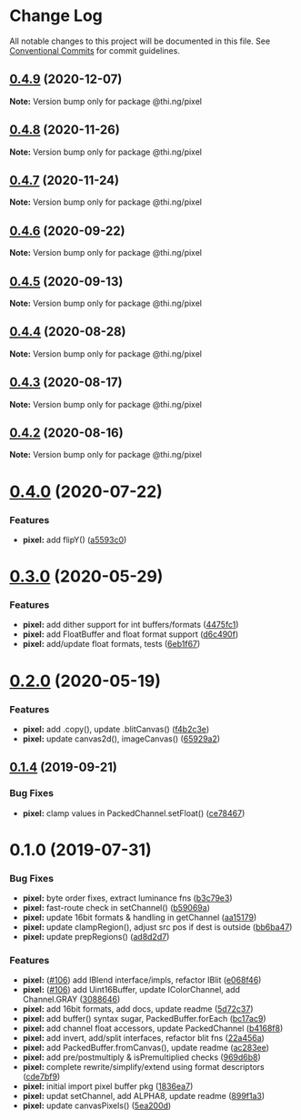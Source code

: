 # Change Log

All notable changes to this project will be documented in this file.
See [Conventional Commits](https://conventionalcommits.org) for commit guidelines.

## [0.4.9](https://github.com/thi-ng/umbrella/compare/@thi.ng/pixel@0.4.8...@thi.ng/pixel@0.4.9) (2020-12-07)

**Note:** Version bump only for package @thi.ng/pixel





## [0.4.8](https://github.com/thi-ng/umbrella/compare/@thi.ng/pixel@0.4.7...@thi.ng/pixel@0.4.8) (2020-11-26)

**Note:** Version bump only for package @thi.ng/pixel





## [0.4.7](https://github.com/thi-ng/umbrella/compare/@thi.ng/pixel@0.4.6...@thi.ng/pixel@0.4.7) (2020-11-24)

**Note:** Version bump only for package @thi.ng/pixel





## [0.4.6](https://github.com/thi-ng/umbrella/compare/@thi.ng/pixel@0.4.5...@thi.ng/pixel@0.4.6) (2020-09-22)

**Note:** Version bump only for package @thi.ng/pixel





## [0.4.5](https://github.com/thi-ng/umbrella/compare/@thi.ng/pixel@0.4.4...@thi.ng/pixel@0.4.5) (2020-09-13)

**Note:** Version bump only for package @thi.ng/pixel





## [0.4.4](https://github.com/thi-ng/umbrella/compare/@thi.ng/pixel@0.4.3...@thi.ng/pixel@0.4.4) (2020-08-28)

**Note:** Version bump only for package @thi.ng/pixel





## [0.4.3](https://github.com/thi-ng/umbrella/compare/@thi.ng/pixel@0.4.2...@thi.ng/pixel@0.4.3) (2020-08-17)

**Note:** Version bump only for package @thi.ng/pixel





## [0.4.2](https://github.com/thi-ng/umbrella/compare/@thi.ng/pixel@0.4.1...@thi.ng/pixel@0.4.2) (2020-08-16)

**Note:** Version bump only for package @thi.ng/pixel





# [0.4.0](https://github.com/thi-ng/umbrella/compare/@thi.ng/pixel@0.3.6...@thi.ng/pixel@0.4.0) (2020-07-22)


### Features

* **pixel:** add flipY() ([a5593c0](https://github.com/thi-ng/umbrella/commit/a5593c06a6ae61eccb9ecbaa4b3828ce0b29fbc0))





# [0.3.0](https://github.com/thi-ng/umbrella/compare/@thi.ng/pixel@0.2.0...@thi.ng/pixel@0.3.0) (2020-05-29)


### Features

* **pixel:** add dither support for int buffers/formats ([4475fc1](https://github.com/thi-ng/umbrella/commit/4475fc14c65029e88a7216519350527fa3d2c3dc))
* **pixel:** add FloatBuffer and float format support ([d6c490f](https://github.com/thi-ng/umbrella/commit/d6c490fb22b3d43f188f85662bb431f59daa7f32))
* **pixel:** add/update float formats, tests ([6eb1f67](https://github.com/thi-ng/umbrella/commit/6eb1f671858c234e53f231ad8af0f07f2a423d96))





# [0.2.0](https://github.com/thi-ng/umbrella/compare/@thi.ng/pixel@0.1.20...@thi.ng/pixel@0.2.0) (2020-05-19)


### Features

* **pixel:** add .copy(), update .blitCanvas() ([f4b2c3e](https://github.com/thi-ng/umbrella/commit/f4b2c3e374b45bd26396e436f3e71e9d3afbc131))
* **pixel:** update canvas2d(), imageCanvas() ([65929a2](https://github.com/thi-ng/umbrella/commit/65929a2ee6be9915e14bf69389520739073af5ee))





## [0.1.4](https://github.com/thi-ng/umbrella/compare/@thi.ng/pixel@0.1.3...@thi.ng/pixel@0.1.4) (2019-09-21)

### Bug Fixes

* **pixel:** clamp values in PackedChannel.setFloat() ([ce78467](https://github.com/thi-ng/umbrella/commit/ce78467))

# 0.1.0 (2019-07-31)

### Bug Fixes

* **pixel:** byte order fixes, extract luminance fns ([b3c79e3](https://github.com/thi-ng/umbrella/commit/b3c79e3))
* **pixel:** fast-route check in setChannel() ([b59069a](https://github.com/thi-ng/umbrella/commit/b59069a))
* **pixel:** update 16bit formats & handling in getChannel ([aa15179](https://github.com/thi-ng/umbrella/commit/aa15179))
* **pixel:** update clampRegion(), adjust src pos if dest is outside ([bb6ba47](https://github.com/thi-ng/umbrella/commit/bb6ba47))
* **pixel:** update prepRegions() ([ad8d2d7](https://github.com/thi-ng/umbrella/commit/ad8d2d7))

### Features

* **pixel:** ([#106](https://github.com/thi-ng/umbrella/issues/106)) add IBlend interface/impls, refactor IBlit ([e068f46](https://github.com/thi-ng/umbrella/commit/e068f46))
* **pixel:** ([#106](https://github.com/thi-ng/umbrella/issues/106)) add Uint16Buffer, update IColorChannel, add Channel.GRAY ([3088646](https://github.com/thi-ng/umbrella/commit/3088646))
* **pixel:** add 16bit formats, add docs, update readme ([5d72c37](https://github.com/thi-ng/umbrella/commit/5d72c37))
* **pixel:** add buffer() syntax sugar, PackedBuffer.forEach ([bc17ac9](https://github.com/thi-ng/umbrella/commit/bc17ac9))
* **pixel:** add channel float accessors, update PackedChannel ([b4168f8](https://github.com/thi-ng/umbrella/commit/b4168f8))
* **pixel:** add invert, add/split interfaces, refactor blit fns ([22a456a](https://github.com/thi-ng/umbrella/commit/22a456a))
* **pixel:** add PackedBuffer.fromCanvas(), update readme ([ac283ee](https://github.com/thi-ng/umbrella/commit/ac283ee))
* **pixel:** add pre/postmultiply & isPremultiplied checks ([969d6b8](https://github.com/thi-ng/umbrella/commit/969d6b8))
* **pixel:** complete rewrite/simplify/extend using format descriptors ([cde7bf9](https://github.com/thi-ng/umbrella/commit/cde7bf9))
* **pixel:** initial import pixel buffer pkg ([1836ea7](https://github.com/thi-ng/umbrella/commit/1836ea7))
* **pixel:** updat setChannel, add ALPHA8, update readme ([899f1a3](https://github.com/thi-ng/umbrella/commit/899f1a3))
* **pixel:** update canvasPixels() ([5ea200d](https://github.com/thi-ng/umbrella/commit/5ea200d))
